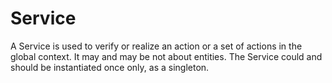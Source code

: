 # Service

A Service is used to verify or realize an action or a set of actions in the global context. It may and may be not about entities. The Service could and should be
instantiated once only, as a singleton.
